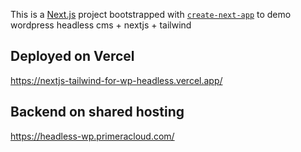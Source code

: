 This is a [Next.js](https://nextjs.org/) project bootstrapped with [`create-next-app`](https://github.com/vercel/next.js/tree/canary/packages/create-next-app) to demo wordpress headless cms + nextjs + tailwind

## Deployed on Vercel

https://nextjs-tailwind-for-wp-headless.vercel.app/

## Backend on shared hosting

https://headless-wp.primeracloud.com/
